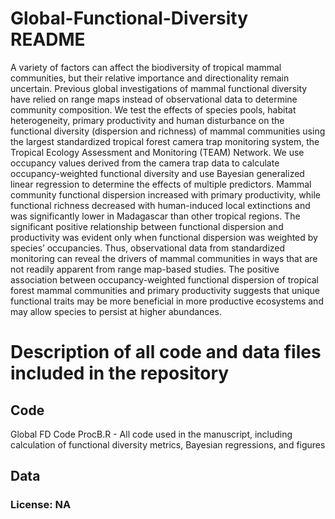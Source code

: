 # Global-Functional-Diversity README
A variety of factors can affect the biodiversity of tropical mammal communities,
but their relative importance and directionality remain uncertain.
Previous global investigations of mammal functional diversity have relied
on range maps instead of observational data to determine community
composition. We test the effects of species pools, habitat heterogeneity, primary
productivity and human disturbance on the functional diversity
(dispersion and richness) of mammal communities using the largest standardized
tropical forest camera trap monitoring system, the Tropical Ecology
Assessment and Monitoring (TEAM) Network. We use occupancy values
derived from the camera trap data to calculate occupancy-weighted functional
diversity and use Bayesian generalized linear regression to
determine the effects of multiple predictors. Mammal community functional
dispersion increased with primary productivity, while functional richness
decreased with human-induced local extinctions and was significantly
lower in Madagascar than other tropical regions. The significant positive
relationship between functional dispersion and productivity was evident
only when functional dispersion was weighted by species’ occupancies.
Thus, observational data from standardized monitoring can reveal the
drivers of mammal communities in ways that are not readily apparent
from range map-based studies. The positive association between
occupancy-weighted functional dispersion of tropical forest mammal communities
and primary productivity suggests that unique functional traits
may be more beneficial in more productive ecosystems and may allow
species to persist at higher abundances.

# Description of all code and data files included in the repository
## Code
Global FD Code ProcB.R - All code used in the manuscript, including calculation of functional diversity metrics, Bayesian regressions, and figures

## Data

### License: NA

